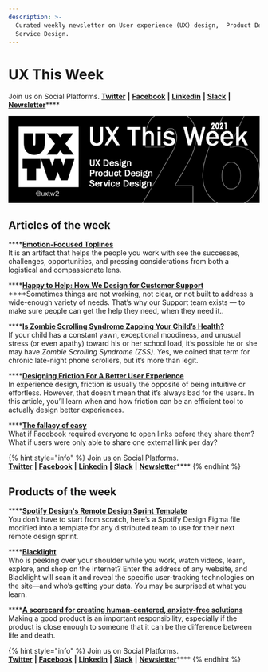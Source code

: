 ```yaml
---
description: >-
  Curated weekly newsletter on User experience (UX) design,  Product Design and
  Service Design.
---
```


# UX This Week

Join us on Social Platforms. [**Twitter**](https://twitter.com/uxtw2) **\|** [**Facebook**](https://www.facebook.com/webusabilityandux) **\|** [**Linkedin**](https://www.linkedin.com/groups/1875717/) **\|** [**Slack**](https://join.slack.com/t/newworkspace-jy07942/shared_invite/zt-szpdweo1-d78hso8FppFcI68Xue_9Yw) **\|** [**Newsletter**](https://gmail.us17.list-manage.com/subscribe?u=1b23fd286b43ac36e4acba123&id=0009036f95)\*\*\*\*

![](.gitbook/assets/uxtw-banner-2021-26.jpg)

## Articles of the week

\*\*\*\*[**Emotion-Focused Toplines**](https://medium.com/emotion-centered-design/emotion-focused-toplines-2d5f10a1c324/?ref=uxthisweek)  
It is an artifact that helps the people you work with see the successes, challenges, opportunities, and pressing considerations from both a logistical and compassionate lens.

\*\*\*\*[**Happy to Help: How We Design for Customer Support**](https://spotify.design/article/happy-to-help-how-we-design-for-customer-support/?ref=uxthisweek)  
****Sometimes things are not working, not clear, or not built to address a wide-enough variety of needs. That’s why our Support team exists — to make sure people can get the help they need, when they need it.. 

\*\*\*\*[**Is Zombie Scrolling Syndrome Zapping Your Child’s Health?**](https://www.mcafee.com/blogs/consumer/family-safety/zombie-scrolling-syndrome-zapping-childs-health/?ref=uxthisweek)  
 If your child has a constant yawn, exceptional moodiness, and unusual stress \(or even apathy\) toward his or her school load, it’s possible he or she may have _Zombie Scrolling Syndrome \(ZSS\)_. Yes, we coined that term for chronic late-night phone scrollers, but it’s more than legit.

\*\*\*\*[**Designing Friction For A Better User Experience**](https://www.smashingmagazine.com/2018/01/friction-ux-design-tool/?ref=uxthisweek)  
In experience design, friction is usually the opposite of being intuitive or effortless. However, that doesn’t mean that it’s always bad for the users. In this article, you’ll learn when and how friction can be an efficient tool to actually design better experiences.

\*\*\*\*[**The fallacy of easy**](https://uxdesign.cc/the-fallacy-of-easy-a89ef864759b/?ref=uxthisweek)  
What if Facebook required everyone to open links before they share them?  
What if users were only able to share one external link per day?

{% hint style="info" %}
Join us on Social Platforms.   
[**Twitter**](https://twitter.com/uxtw2) **\|** [**Facebook**](https://www.facebook.com/webusabilityandux) **\|** [**Linkedin**](https://www.linkedin.com/groups/1875717/) **\|** [**Slack**](https://join.slack.com/t/newworkspace-jy07942/shared_invite/zt-szpdweo1-d78hso8FppFcI68Xue_9Yw) **\|** [**Newsletter**](https://gmail.us17.list-manage.com/subscribe?u=1b23fd286b43ac36e4acba123&id=0009036f95)\*\*\*\*
{% endhint %}

## Products of the week

\*\*\*\*[**Spotify Design's Remote Design Sprint Template**](https://www.figma.com/community/file/961940615273396965/?ref=uxthisweek)  
You don’t have to start from scratch, here’s a Spotify Design Figma file modified into a template for any distributed team to use for their next remote design sprint.

\*\*\*\*[**Blacklight**](https://themarkup.org/blacklight/?ref=uxthisweek)  
Who is peeking over your shoulder while you work, watch videos, learn, explore, and shop on the internet? Enter the address of any website, and Blacklight will scan it and reveal the specific user-tracking technologies on the site—and who’s getting your data. You may be surprised at what you learn.

\*\*\*\*[**A scorecard for creating human-centered, anxiety-free solutions**](https://caseorganic.medium.com/is-your-product-designed-to-be-calm-cdde5039cca5/?ref=uxthisweek)  
Making a good product is an important responsibility, especially if the product is close enough to someone that it can be the difference between life and death.

{% hint style="info" %}
Join us on Social Platforms.  
[**Twitter**](https://twitter.com/uxtw2) **\|** [**Facebook**](https://www.facebook.com/webusabilityandux) **\|** [**Linkedin**](https://www.linkedin.com/groups/1875717/) **\|** [**Slack**](https://join.slack.com/t/newworkspace-jy07942/shared_invite/zt-szpdweo1-d78hso8FppFcI68Xue_9Yw) **\|** [**Newsletter**](https://gmail.us17.list-manage.com/subscribe?u=1b23fd286b43ac36e4acba123&id=0009036f95)\*\*\*\*
{% endhint %}

